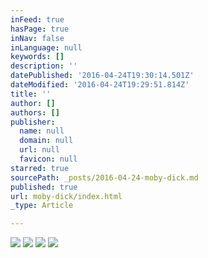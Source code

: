 ```yaml
---
inFeed: true
hasPage: true
inNav: false
inLanguage: null
keywords: []
description: ''
datePublished: '2016-04-24T19:30:14.501Z'
dateModified: '2016-04-24T19:29:51.814Z'
title: ''
author: []
authors: []
publisher:
  name: null
  domain: null
  url: null
  favicon: null
starred: true
sourcePath: _posts/2016-04-24-moby-dick.md
published: true
url: moby-dick/index.html
_type: Article

---
```

![](https://the-grid-user-content.s3-us-west-2.amazonaws.com/b1d6a9ed-a388-41f4-800b-152c5e72967c.jpg)
![](https://the-grid-user-content.s3-us-west-2.amazonaws.com/449f4c38-71e3-4c50-937b-baee7f3fd3d5.jpg)
![](https://the-grid-user-content.s3-us-west-2.amazonaws.com/a5750dd9-d4e8-43fc-80a6-b1b95fa63fa1.jpg)
![](https://the-grid-user-content.s3-us-west-2.amazonaws.com/021f5bd9-6d40-4a61-b3d7-b6c8b55fca2b.jpg)